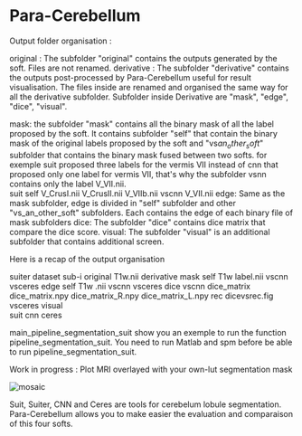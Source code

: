 # Para-Cerebellum


Output folder organisation :

original : The subfolder "original" contains the outputs generated by the soft. Files are not renamed.
derivative : The subfolder "derivative" contains the outputs post-processed by Para-Cerebellum useful for result visualisation. The files inside are renamed and                organised the same way for all the derivative subfolder. Subfolder inside Derivative are "mask", "edge", "dice", "visual".

mask: the subfolder "mask" contains all the binary mask of all the label proposed by the soft. It contains subfolder "self" that contain the binary mask of the         original labels proposed by the soft and "vs$an_other_soft$" subfolder that contains the binary mask fused between two softs.
      for exemple suit proposed three labels for the vermis VII instead of cnn that proposed only one label for vermis VII, that's why the subfolder vsnn contains       only the label V_VII.nii.  
      suit
        self
          V_CrusI.nii
          V_CrusII.nii
          V_VIIb.nii
        vscnn
          V_VII.nii
edge: Same as the mask subfolder, edge is divided in "self" subfolder and other "vs_an_other_soft" subfolders. Each contains the edge of each binary file of mask       subfolders
dice: The subfolder "dice" contains dice matrix that compare the dice score. 
visual: The subfolder "visual" is an additional subfolder that contains additional screen.

Here is a recap of the output organisation 

suiter
  dataset
    sub-i
      original
        T1w.nii
      derivative
        mask
          self
            T1w
              label.nii
           vscnn
           vsceres
        edge
          self
            T1w
              .nii
          vscnn
          vsceres
        dice
          vscnn
            dice_matrix
              dice_matrix.npy
              dice_matrix_R.npy
              dice_matrix_L.npy
             rec
              dicevsrec.fig
          vsceres
        visual       
suit
cnn
ceres


main_pipeline_segmentation_suit show you an exemple to run the function pipeline_segmentation_suit.
You need to run Matlab and spm before be able to run pipeline_segmentation_suit.


Work in progress : Plot MRI overlayed with your own-lut segmentation mask

![mosaic](https://user-images.githubusercontent.com/62238305/83866292-e245a680-a727-11ea-9819-52d25429305b.png)

Suit, Suiter, CNN and Ceres are tools for cerebelum lobule segmentation. 
Para-Cerebellum allows you to make easier the evaluation and comparaison of this four softs.

